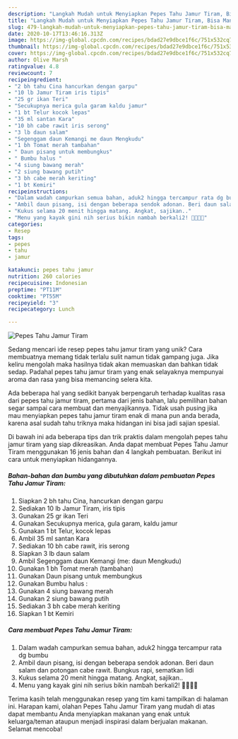 ```yaml
---
description: "Langkah Mudah untuk Menyiapkan Pepes Tahu Jamur Tiram, Bisa Manjain Lidah"
title: "Langkah Mudah untuk Menyiapkan Pepes Tahu Jamur Tiram, Bisa Manjain Lidah"
slug: 479-langkah-mudah-untuk-menyiapkan-pepes-tahu-jamur-tiram-bisa-manjain-lidah
date: 2020-10-17T13:46:16.313Z
image: https://img-global.cpcdn.com/recipes/bdad27e9dbce1f6c/751x532cq70/pepes-tahu-jamur-tiram-foto-resep-utama.jpg
thumbnail: https://img-global.cpcdn.com/recipes/bdad27e9dbce1f6c/751x532cq70/pepes-tahu-jamur-tiram-foto-resep-utama.jpg
cover: https://img-global.cpcdn.com/recipes/bdad27e9dbce1f6c/751x532cq70/pepes-tahu-jamur-tiram-foto-resep-utama.jpg
author: Olive Marsh
ratingvalue: 4.8
reviewcount: 7
recipeingredient:
- "2 bh tahu Cina hancurkan dengan garpu"
- "10 lb Jamur Tiram iris tipis"
- "25 gr ikan Teri"
- "Secukupnya merica gula garam kaldu jamur"
- "1 bt Telur kocok lepas"
- "35 ml santan Kara"
- "10 bh cabe rawit iris serong"
- "3 lb daun salam"
- "Segenggam daun Kemangi me daun Mengkudu"
- "1 bh Tomat merah tambahan"
- " Daun pisang untuk membungkus"
- " Bumbu halus "
- "4 siung bawang merah"
- "2 siung bawang putih"
- "3 bh cabe merah keriting"
- "1 bt Kemiri"
recipeinstructions:
- "Dalam wadah campurkan semua bahan, aduk2 hingga tercampur rata dg bumbu"
- "Ambil daun pisang, isi dengan beberapa sendok adonan. Beri daun salam dan potongan cabe rawit. Bungkus rapi, sematkan lidi"
- "Kukus selama 20 menit hingga matang. Angkat, sajikan.."
- "Menu yang kayak gini nih serius bikin nambah berkali2! 🍚🍚🙈🙈"
categories:
- Resep
tags:
- pepes
- tahu
- jamur

katakunci: pepes tahu jamur 
nutrition: 260 calories
recipecuisine: Indonesian
preptime: "PT11M"
cooktime: "PT55M"
recipeyield: "3"
recipecategory: Lunch

---
```



![Pepes Tahu Jamur Tiram](https://img-global.cpcdn.com/recipes/bdad27e9dbce1f6c/751x532cq70/pepes-tahu-jamur-tiram-foto-resep-utama.jpg)

Sedang mencari ide resep pepes tahu jamur tiram yang unik? Cara membuatnya memang tidak terlalu sulit namun tidak gampang juga. Jika keliru mengolah maka hasilnya tidak akan memuaskan dan bahkan tidak sedap. Padahal pepes tahu jamur tiram yang enak selayaknya mempunyai aroma dan rasa yang bisa memancing selera kita.



Ada beberapa hal yang sedikit banyak berpengaruh terhadap kualitas rasa dari pepes tahu jamur tiram, pertama dari jenis bahan, lalu pemilihan bahan segar sampai cara membuat dan menyajikannya. Tidak usah pusing jika mau menyiapkan pepes tahu jamur tiram enak di mana pun anda berada, karena asal sudah tahu triknya maka hidangan ini bisa jadi sajian spesial.


Di bawah ini ada beberapa tips dan trik praktis dalam mengolah pepes tahu jamur tiram yang siap dikreasikan. Anda dapat membuat Pepes Tahu Jamur Tiram menggunakan 16 jenis bahan dan 4 langkah pembuatan. Berikut ini cara untuk menyiapkan hidangannya.

<!--inarticleads1-->

##### Bahan-bahan dan bumbu yang dibutuhkan dalam pembuatan Pepes Tahu Jamur Tiram:

1. Siapkan 2 bh tahu Cina, hancurkan dengan garpu
1. Sediakan 10 lb Jamur Tiram, iris tipis
1. Gunakan 25 gr ikan Teri
1. Gunakan Secukupnya merica, gula garam, kaldu jamur
1. Gunakan 1 bt Telur, kocok lepas
1. Ambil 35 ml santan Kara
1. Sediakan 10 bh cabe rawit, iris serong
1. Siapkan 3 lb daun salam
1. Ambil Segenggam daun Kemangi (me: daun Mengkudu)
1. Gunakan 1 bh Tomat merah (tambahan)
1. Gunakan  Daun pisang untuk membungkus
1. Gunakan  Bumbu halus :
1. Gunakan 4 siung bawang merah
1. Gunakan 2 siung bawang putih
1. Sediakan 3 bh cabe merah keriting
1. Siapkan 1 bt Kemiri




<!--inarticleads2-->

##### Cara membuat Pepes Tahu Jamur Tiram:

1. Dalam wadah campurkan semua bahan, aduk2 hingga tercampur rata dg bumbu
1. Ambil daun pisang, isi dengan beberapa sendok adonan. Beri daun salam dan potongan cabe rawit. Bungkus rapi, sematkan lidi
1. Kukus selama 20 menit hingga matang. Angkat, sajikan..
1. Menu yang kayak gini nih serius bikin nambah berkali2! 🍚🍚🙈🙈




Terima kasih telah menggunakan resep yang tim kami tampilkan di halaman ini. Harapan kami, olahan Pepes Tahu Jamur Tiram yang mudah di atas dapat membantu Anda menyiapkan makanan yang enak untuk keluarga/teman ataupun menjadi inspirasi dalam berjualan makanan. Selamat mencoba!
